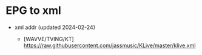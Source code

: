 # EPG to xml

* xml addr (updated 2024-02-24)

  - [WAVVE/TVING/KT]
    https://raw.githubusercontent.com/jassmusic/KLive/master/klive.xml

